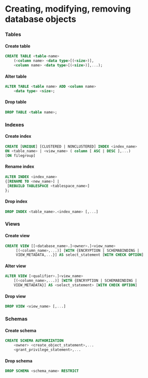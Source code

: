 # Creating, modifying, removing database objects

### Tables

#### Create table

```sql
CREATE TABLE <table-name>
    (<column name> <data type>[(<size>)],
    <column name> <data type>[(<size>)],...);
```

#### Alter table

```sql
ALTER TABLE <table name> ADD <column name>
    <data type> <size>;
```

#### Drop table

```sql
DROP TABLE <table name>;
```

### Indexes

#### Create index

```sql
CREATE [UNIQUE] [CLUSTERED | NONCLUSTERED] INDEX <index_name>
ON <table_name> | <view_name> ( column [ ASC | DESC ],...)
[ON filegroup]
```

#### **Rename index**

```sql
ALTER INDEX <index_name>
{[RENAME TO <new_name>] |
 [REBUILD TABLESPACE <tablespace_name>]
};
```

#### Drop index

```sql
DROP INDEX <table_name>.<index_name> [,...]
```

### Views

#### Create view

```sql
CREATE VIEW [[<database_name>.]<owner>.]<view_name>
     [(<column_name>,...)] [WITH {ENCRYPTION | SCHEMABINDING |
     VIEW_METADATA,...}] AS select_statement [WITH CHECK OPTION]
```

#### Alter view

```sql
ALTER VIEW [<qualifier>.]<view_name>
    [(<column_name>,...)] [WITH {ENCRYPTION | SCHEMABINDING |
    VIEW_METADATA}] AS <select_statement> [WITH CHECK OPTION]
```

#### Drop view

```sql
DROP VIEW <view_name> [,...]
```

### Schemas

#### Create schema

```sql
CREATE SCHEMA AUTHORIZATION
    <owner> <create_object_statement>,...
    <grant_privilege_statement>,...
```

#### Drop schema

```sql
DROP SCHEMA <schema_name> RESTRICT
```

